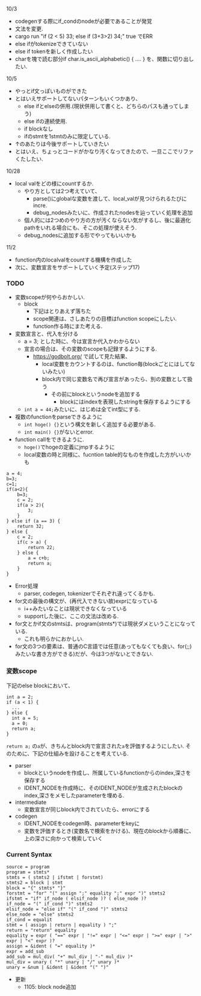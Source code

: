 10/3
* codegenする際にif_condのnodeが必要であることが発覚
* 文法を変更.
* cargo run "if (2 < 5) 33; else if (3+3>2) 34;" true でERR
* else ifがtokenizeできていない
* else if tokenを新しく作成したい
* charを塊で読む部分if char.is_ascii_alphabetic() { .... }
  を、関数に切り出したい.

10/5
* やっとif文っぽいものができた
* とはいえサポートしてないパターンもいくつかあり、
  * else ifとelseの併用.(現状併用して書くと、どちらのパスも通ってしまう)
  * else ifの連続使用.
  * if blockなし
  * ifのstmtを1stmtのみに限定している.
* ↑のあたりは今後サポートしていきたい
* とはいえ、ちょっとコードがかなり汚くなってきたので、一旦ここでリファくたしたい.


10/28
* local valをどの様にcountするか.
  * やり方としては2つ考えていて、
    * parse()にglobalな変数を渡して、local_valが見つけられるたびにincre.
    * debug_nodesみたいに、作成されたnodesを辿っていく処理を追加
  * 個人的には2つめのやり方の方が汚くならない気がするし、後に最適化pathをいれる場合にも、そこの処理が使えそう.
  * debug_nodesに追加する形でやってもいいかも

11/2
* function内のlocalvalをcountする機構を作成した
* 次に、変数宣言をサポートしていく予定(ステップ17)

### TODO
* 変数scopeが何やらおかしい.
  * block
    * 下記はとりあえず落ちた
    * scope関連は、さしあたりの目標はfunction scopeにしたい.
    * function作る時にまた考える.
* 変数宣言と、代入を分ける
  * a = 3; とした時に、今は宣言か代入かわからない
  * 宣言の場合は、その変数のscopeも記録するようにする.
    * https://godbolt.org/ で試して見た結果、
      * local変数をカウントするのは、function毎(blockごとにはしてないみたい)
      * block内で同じ変数名で再び宣言があったら、別の変数として扱う
        * その前にblockというnodeを追加する
          * blockにはindexを表現したstringを保存するようにする
  * `int a = 44;`みたいに、はじめは全てint型にする.
* 複数のfunctionをparseできるように
  * `int hoge() {}`という構文を新しく追加する必要がある.
  * `int main() {}`がないとerror.
* function callをできるように.
  * `hoge()`でhogeの定義にjmpするように
  * local変数の時と同様に、fucntion table的なものを作成した方がいいかも
      
```
a = 4;
b=3;
c=1;
if(a<2){
    b=3;
    c = 2;
    if(a > 2){
        3;
    }
} else if (a == 3) {
    return 32;
} else {
    c = 2;
    if(c > a) {
        return 22;
    } else {
        a = c+b;
        return a;
    }
}
```
* Error処理
  * parser, codegen, tokenizerでそれぞれ違ってくるかも.
* for文の最後の構文が、(再代入できない故)exprになっている
  * i++みたいなことは現状できなくなっている
  * supportした後に、ここの文法は改める.
* for文とかif文のstmtsは、program(stmts*)では現状ダメということになっている.
  * これも明らかにおかしい.
* for文の3つの要素は、普通のC言語では任意(あってもなくても良い、for(;;)みたいな書き方ができる)だが、今は3つがないとできない.

### 変数scope
下記のelse blockにおいて、
```
int a = 2;
if (a < 1) {
  ...
} else {
  int a = 5;
  a = 0;
  return a;
}
```
`return a;` の`a`が、きちんとblock内で宣言された`a`を評価するようにしたい.
そのために、下記の仕組みを設けることを考えている.

* parser
  * blockというnodeを作成し、所属しているfunctionからのindex,深さを保存する
  * IDENT_NODEを作成時に、そのIDENT_NODEが生成されたblockのindex,深さをメモしたparameterを埋める.
* intermediate
  * 変数宣言が同じblock内でされていたら、errorにする
* codegen
  * IDENT_NODEをcodegen時、parameterをkeyに
  * 変数を評価するとき(変数名で検索をかける)、現在のblockから順番に、上の深さに向かって検索していく

### Current Syntax
```
source = program
program = stmts*
stmts = ( stmts2 | ifstmt | forstmt)
stmts2 = block | stmt
block = "{" stmts* "}"
forstmt = "for" "(" assign ";" equality ";" expr ")" stmts2
ifstmt = "if" if_node ( elsif_node )? ( else_node )?
if_node = "(" if_cond ")" stmts2
elsif_node = "else if" "(" if_cond ")" stmts2
else_node = "else" stmts2
if_cond = equalit
stmt = ( assign | return | equality ) ";"
return = "return" equality
equality = expr ( "==" expr | "!=" expr | "<=" expr | ">=" expr | ">" expr | "<" expr )?
assign = &ident ( "=" equality )*
expr = add_sub
add_sub = mul_div( "+" mul_div | "-" mul_div )*
mul_div = unary ( "*" unary | "/" unary )*
unary = &num | &ident | &ident "(" ")"
```

* 更新
  * 1105: block node追加